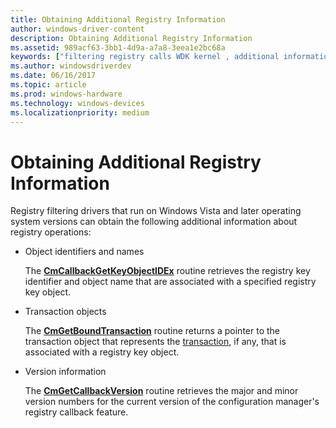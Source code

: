```yaml
---
title: Obtaining Additional Registry Information
author: windows-driver-content
description: Obtaining Additional Registry Information
ms.assetid: 989acf63-3bb1-4d9a-a7a8-3eea1e2bc68a
keywords: ["filtering registry calls WDK kernel , additional information to obtain", "registry filtering drivers WDK kernel , additional information to obtain"]
ms.author: windowsdriverdev
ms.date: 06/16/2017
ms.topic: article
ms.prod: windows-hardware
ms.technology: windows-devices
ms.localizationpriority: medium
---
```


# Obtaining Additional Registry Information


Registry filtering drivers that run on Windows Vista and later operating system versions can obtain the following additional information about registry operations:

-   Object identifiers and names

    The [**CmCallbackGetKeyObjectIDEx**](https://msdn.microsoft.com/library/windows/hardware/jj215789) routine retrieves the registry key identifier and object name that are associated with a specified registry key object.

-   Transaction objects

    The [**CmGetBoundTransaction**](https://msdn.microsoft.com/library/windows/hardware/ff541905) routine returns a pointer to the transaction object that represents the [transaction](using-kernel-transaction-manager.md), if any, that is associated with a registry key object.

-   Version information

    The [**CmGetCallbackVersion**](https://msdn.microsoft.com/library/windows/hardware/ff541912) routine retrieves the major and minor version numbers for the current version of the configuration manager's registry callback feature.

 

 




